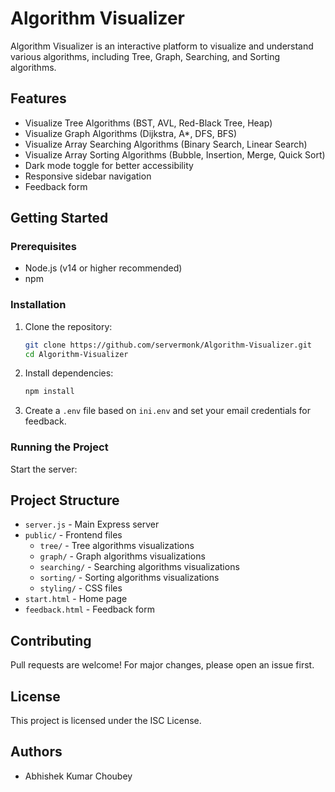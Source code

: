 # Algorithm Visualizer

Algorithm Visualizer is an interactive platform to visualize and understand various algorithms, including Tree, Graph, Searching, and Sorting algorithms.

## Features

- Visualize Tree Algorithms (BST, AVL, Red-Black Tree, Heap)
- Visualize Graph Algorithms (Dijkstra, A*, DFS, BFS)
- Visualize Array Searching Algorithms (Binary Search, Linear Search)
- Visualize Array Sorting Algorithms (Bubble, Insertion, Merge, Quick Sort)
- Dark mode toggle for better accessibility
- Responsive sidebar navigation
- Feedback form

## Getting Started

### Prerequisites

- Node.js (v14 or higher recommended)
- npm

### Installation

1. Clone the repository:
   ```sh
   git clone https://github.com/servermonk/Algorithm-Visualizer.git
   cd Algorithm-Visualizer
   ```

2. Install dependencies:
   ```sh
   npm install
   ```

3. Create a `.env` file based on `ini.env` and set your email credentials for feedback.

### Running the Project

Start the server:


## Project Structure

- `server.js` - Main Express server
- `public/` - Frontend files
  - `tree/` - Tree algorithms visualizations
  - `graph/` - Graph algorithms visualizations
  - `searching/` - Searching algorithms visualizations
  - `sorting/` - Sorting algorithms visualizations
  - `styling/` - CSS files
- `start.html` - Home page
- `feedback.html` - Feedback form

## Contributing

Pull requests are welcome! For major changes, please open an issue first.

## License

This project is licensed under the ISC License.

## Authors

- Abhishek Kumar Choubey

